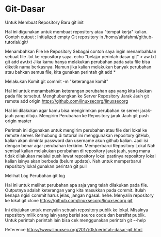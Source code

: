 # Git-Dasar

Untuk Membuat Repository Baru
git init

Hal ini digunakan untuk membuat repository atau "tempat kerja" kalian.
Contoh output :
Initialized empty Git repository in /home/alfafahmi/github-tutorial/.git/

Menambahkan File ke Repository
Sebagai contoh saya ingin menambahkan sebuat file .txt ke repository saya.
echo "belajar perintah dasar git" > aw.txt
git add aw.txt
Jika kamu hanya melakukan perubahan pada satu file bisa diketik nama berkasnya.
Namun jika kalian melakukan banyak perubahan atau bahkan semua file, kita gunakan perintah
git add *

Melakukan Komit
git commit -m "keterangan komit"

Hal ini untuk menambahkan keterangan perubahan apa yang kita lakukan pada file tersebut.
Menghubungkan ke Server Repository Jarak Jauh
git remote add origin https://github.com/linuxsecorg/linuxsecorg

Hal ini dilakukan agar kamu bisa mengirimkan perubahan ke server jarak-jauh yang dituju.
Mengirim Perubahan ke Repository jarak Jauh
git push origin master

Perintah ini digunakan untuk mengirim perubahan atau file dari lokal ke remote server. Berhubung di tutorial ini menggunakan repository gitHub, kalian akan diminta password dan username akun github kalian. Jadi isi dengan benar agar perubahan terkirim.
Memperbarui Repository Lokal
Nah semisal kalian melakukan perubahan di repository jarak jauh, yang mana tidak dilakukan melalui push lewat repository lokal pastinya repository lokal kalian isinya akan berbeda (belum update). Nah untuk memperbarui repository lokal gunakan perintah
git pull

Melihat Log Perubahan
git log

Hal ini untuk melihat perubahan apa saja yang telah dilakukan pada file. Outputnya adalah keterangan yang kita masukkan pada commit. Itulah kenapa ngisi commit harus jelas, jangan ngasal. hehe.
Menyalin repository ke lokal
git clone  https://github.com/linuxsecorg/linuxsecorg.git

Ini ditujukan untuk menyalin sebuah repository publik ke lokal. Misalnya repository milik orang lain yang berisi source code dan bersifat publik.
Untuk perintah perintah lain bisa cek menggunakan perintah
git --help

Reference
https://www.linuxsec.org/2017/05/perintah-dasar-git.html
